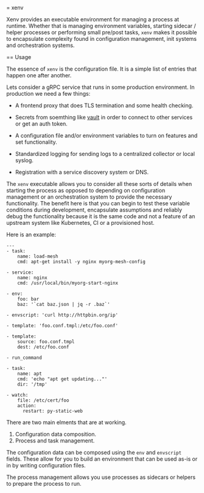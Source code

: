 = xenv

Xenv provides an executable environment for managing a process at
runtime. Whether that is managing environment variables, starting
sidecar / helper processes or performing small pre/post tasks, `xenv`
makes it possible to encapsulate complexity found in configuration
management, init systems and orchestration systems.

== Usage

The essence of `xenv` is the configuration file. It is a simple list
of entries that happen one after another.

Lets consider a gRPC service that runs in some production environment. In production we need a few things:

 - A frontend proxy that does TLS termination and some health checking.

 - Secrets from soemthing like [vault](https://www.vaultproject.io/)
   in order to connect to other services or get an auth token.

 - A configuration file and/or environment variables to turn on
   features and set functionality.

 - Standardized logging for sending logs to a centralized collector or local syslog.

 - Registration with a service discovery system or DNS.

The `xenv` executable allows you to consider all these sorts of
details when starting the process as opposed to depending on
configuration management or an orchestration system to provide the
necessary functionality. The benefit here is that you can begin to
test these variable conditions during development, encapsulate
assumptions and reliably debug the functionality because it is the
same code and not a feature of an upstream system like Kubernetes, CI
or a provisioned host.

Here is an example:
```
---
- task:
    name: load-mesh
	cmd: apt-get install -y nginx myorg-mesh-config

- service:
    name: nginx
    cmd: /usr/local/bin/myorg-start-nginx

- env:
    foo: bar
    baz: '`cat baz.json | jq -r .baz`'

- envscript: 'curl http://httpbin.org/ip'

- template: 'foo.conf.tmpl:/etc/foo.conf'

- template:
    source: foo.conf.tmpl
	dest: /etc/foo.conf

- run_command

- task:
    name: apt
    cmd: 'echo "apt get updating..."'
    dir: '/tmp'

- watch:
    file: /etc/cert/foo
    action:
      restart: py-static-web
```

There are two main elments that are at working.

  1. Configuration data composition.
  2. Process and task management.

The configuration data can be composed using the `env` and `envscript`
fields. These allow for you to build an environment that can be used
as-is or in by writing configuration files.

The process management allows you use processes as sidecars or helpers
to prepare the process to run.
